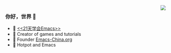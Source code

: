 <img align="right" src="https://github-readme-stats.vercel.app/api?username=zilongshanren&show_icons=true&icon_color=CE1D2D&text_color=718096&bg_color=ffffff&hide_title=true" />

### 你好，世界 👋

- :orange_book: [<<21天学会Emacs>>](http://book.emacs-china.org/)
- :hammer: Creator of games and tutorials
- :ram: Founder [Emacs-China.org](https://emacs-china.org)
- :meat_on_bone: Hotpot and Emacs
